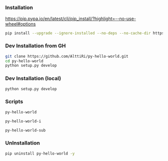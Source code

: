 # 


### Installation
https://pip.pypa.io/en/latest/cli/pip_install/?highlight=--no-use-wheel#options
```bash
pip install --upgrade --ignore-installed --no-deps --no-cache-dir https://github.com/AlttiRi/py-hello-world/archive/master.tar.gz
```

### Dev Installation from GH
```bash
git clone https://github.com/AlttiRi/py-hello-world.git
cd py-hello-world
python setup.py develop
```

### Dev Installation (local)
```bash
python setup.py develop
```

### Scripts
```bash
py-hello-world
```
```bash
py-hello-world-i
```
```bash
py-hello-world-sub
```

### UnInstallation
```bash
pip uninstall py-hello-world -y
```
